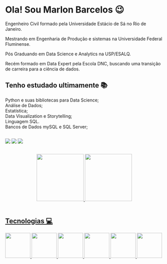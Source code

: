 # Ola! Sou Marlon Barcelos 😉

Engenheiro Civil formado pela Universidade Estácio de Sá no Rio de Janeiro.

Mestrando em Engenharia de Produção e sistemas na Universidade Federal Fluminense.

Pós Graduando em Data Science e Analytics na USP/ESALQ.

Recém formado em Data Expert pela Escola DNC, buscando uma transição de carreira para a ciência de dados.
##

## Tenho estudado ultimamente 📚  
<div>
Python e suas bibliotecas para Data Science;</br>
Análise de Dados;</br>
Estatística;</br>
Data Visualization e  Storytelling;</br>
Linguagem SQL.</br>
Bancos de Dados mySQL e SQL Server;</br>

##

<div>
 <a href="https://www.linkedin.com/in/marbarcelos/" target="_blank"><img src="https://img.shields.io/badge/-LinkedIn-%230077B5?style=for-the-badge&logo=linkedin&logoColor=white" target="_blank"></a> 
 <a href="https://www.instagram.com/m__barcelos/" target="_blank"><img src="https://img.shields.io/badge/-Instagram-%23E4405F?style=for-the-badge&logo=instagram&logoColor=white" target="_blank"></a>
 <a href = "mailto:mazevedobarcelos@gmail.com"><img src="https://img.shields.io/badge/-Gmail-%23333?style=for-the-badge&logo=gmail&logoColor=white" target="_blank"></a> 
</div>

  ##
  <div align="center">
    <a href="https://github.com/Marlonb87">
    <img height="150em" src="https://github-readme-stats.vercel.app/api?username=Marlonb87&show_icons=true&theme=onedark&include_all_commits=true&count_private=true"/>
    <img height="150em" src="https://github-readme-stats.vercel.app/api/top-langs/?username=Marlonb87&layout-compact&langs_count-16&theme=onedark"/>
   </div>
  <div style="display: inline_block"><br>
 
  ##
    
  ## Tecnologias 💻
  <div>
    <img src="https://user-images.githubusercontent.com/92809543/147505634-790c4187-0e0c-42cd-b3b5-b35c77c16347.png" width="80" height=80"/>
    <img src="https://user-images.githubusercontent.com/92809543/147508656-c98f7a17-504e-40f2-b710-c5031c0198fd.png" width="80" height=80"/>
    <img src="https://user-images.githubusercontent.com/92809543/147506898-cf34755f-ee0d-484e-8239-cb1ecb4982e4.png" width="80" height=80"/>
    <img src="https://user-images.githubusercontent.com/92809543/147506330-19e8270b-106b-4232-b599-81f0a93d8d96.png" width="80" height=80"/>
    <img src="https://user-images.githubusercontent.com/92809543/147509370-bfdc9029-5eb9-44ab-a551-d532b6efb0b7.png" width="80" height=80"/>
    <img src="https://user-images.githubusercontent.com/92809543/147509341-54d63b81-cbd2-4d40-aa01-5791f846651b.png" width="80" height=80"/>
  </div>
    
  ##
  
